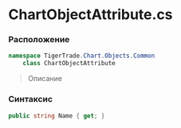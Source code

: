 
# ChartObjectAttribute.cs
### Расположение
```csharp
namespace TigerTrade.Chart.Objects.Common  
    class ChartObjectAttribute
```

> Описание

### Синтаксис
```csharp
public string Name { get; }
```
